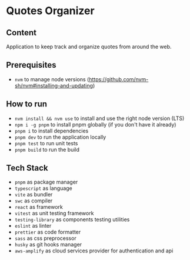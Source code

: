 # Quotes Organizer

## Content

Application to keep track and organize quotes from around the web.

## Prerequisites

- `nvm` to manage node versions (https://github.com/nvm-sh/nvm#installing-and-updating)

## How to run

- `nvm install && nvm use` to install and use the right node version (LTS)
- `npm i -g pnpm` to install pnpm globally (if you don't have it already)
- `pnpm i` to install dependencies
- `pnpm dev` to run the application locally
- `pnpm test` to run unit tests
- `pnpm build` to run the build

## Tech Stack

- `pnpm` as package manager
- `typescript` as language
- `vite` as bundler
- `swc` as compiler
- `react` as framework
- `vitest` as unit testing framework
- `testing-library` as components testing utilities
- `eslint` as linter
- `prettier` as code formatter
- `sass` as css preprocessor
- `husky` as git hooks manager
- `aws-amplify` as cloud services provider for authentication and api
